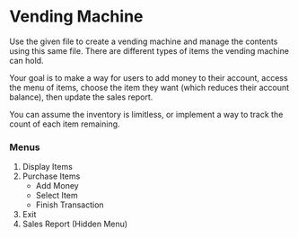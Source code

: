 # Vending Machine

Use the given file to create a vending machine and manage the contents using this same file.
There are different types of items the vending machine can hold.

Your goal is to make a way for users to add money to their account, access the menu of items, choose the item they want (which reduces their account balance), then update the sales report.

You can assume the inventory is limitless, or implement a way to track the count of each item remaining.


### Menus
1. Display Items
2. Purchase Items
    - Add Money
    - Select Item
    - Finish Transaction
3. Exit
4. Sales Report (Hidden Menu)


